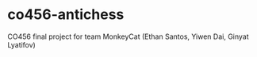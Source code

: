 # co456-antichess
CO456 final project for team MonkeyCat (Ethan Santos, Yiwen Dai, Ginyat Lyatifov)
